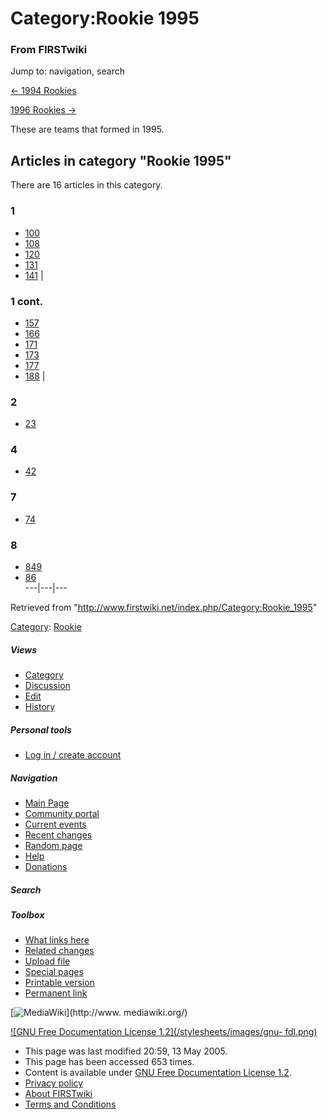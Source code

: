 # Category:Rookie 1995

### From FIRSTwiki

Jump to: navigation, search

[&lt;- 1994 Rookies](/index.php/Category:Rookie_1994 "Category:Rookie 1994" )

[1996 Rookies -&gt;](/index.php/Category:Rookie_1996 "Category:Rookie 1996" )

These are teams that formed in 1995.

  

## Articles in category "Rookie 1995"

There are 16 articles in this category.

### 1

  * [100](/index.php/100 "100" )
  * [108](/index.php/108 "108" )
  * [120](/index.php/120 "120" )
  * [131](/index.php/131 "131" )
  * [141](/index.php/141 "141" )
|

### 1 cont.

  * [157](/index.php/157 "157" )
  * [166](/index.php/166 "166" )
  * [171](/index.php/171 "171" )
  * [173](/index.php/173 "173" )
  * [177](/index.php/177 "177" )
  * [188](/index.php/188 "188" )
|

### 2

  * [23](/index.php/23 "23" )

### 4

  * [42](/index.php/42 "42" )

### 7

  * [74](/index.php/74 "74" )

### 8

  * [849](/index.php/849 "849" )
  * [86](/index.php/86 "86" )  
---|---|---  
  
Retrieved from "<http://www.firstwiki.net/index.php/Category:Rookie_1995>"

[Category](/index.php?title=Special:Categories&article=Category%3ARookie_1995
"Special:Categories" ): [Rookie](/index.php/Category:Rookie "Category:Rookie"
)

##### Views

  * [Category](/index.php/Category:Rookie_1995)
  * [Discussion](/index.php?title=Category_talk:Rookie_1995&action=edit)
  * [Edit](/index.php?title=Category:Rookie_1995&action=edit)
  * [History](/index.php?title=Category:Rookie_1995&action=history)

##### Personal tools

  * [Log in / create account](/index.php?title=Special:Userlogin&returnto=Category:Rookie_1995)

[](/index.php/Main_Page "Main Page" )

##### Navigation

  * [Main Page](/index.php/Main_Page)
  * [Community portal](/index.php/FIRSTwiki:Community_portal)
  * [Current events](/index.php/Current_events)
  * [Recent changes](/index.php/Special:Recentchanges)
  * [Random page](/index.php/Special:Random)
  * [Help](/index.php/Help:Contents)
  * [Donations](/index.php/FIRSTwiki:Site_support)

##### Search



##### Toolbox

  * [What links here](/index.php/Special:Whatlinkshere/Category:Rookie_1995)
  * [Related changes](/index.php/Special:Recentchangeslinked/Category:Rookie_1995)
  * [Upload file](/index.php/Special:Upload)
  * [Special pages](/index.php/Special:Specialpages)
  * [Printable version](/index.php?title=Category:Rookie_1995&printable=yes)
  * [Permanent link](/index.php?title=Category:Rookie_1995&oldid=37515)

[![MediaWiki](/skins/common/images/poweredby_mediawiki_88x31.png)](http://www.
mediawiki.org/)

[![GNU Free Documentation License 1.2](/stylesheets/images/gnu-
fdl.png)](http://www.gnu.org/copyleft/fdl.html)

  * This page was last modified 20:59, 13 May 2005.
  * This page has been accessed 653 times.
  * Content is available under [GNU Free Documentation License 1.2](http://www.gnu.org/copyleft/fdl.html "http://www.gnu.org/copyleft/fdl.html" ).
  * [Privacy policy](/index.php/FIRSTwiki:Privacy_policy "FIRSTwiki:Privacy policy" )
  * [About FIRSTwiki](/index.php/FIRSTwiki:About "FIRSTwiki:About" )
  * [Terms and Conditions](/index.php/FIRSTwiki:Terms_and_conditions "FIRSTwiki:Terms and conditions" )

